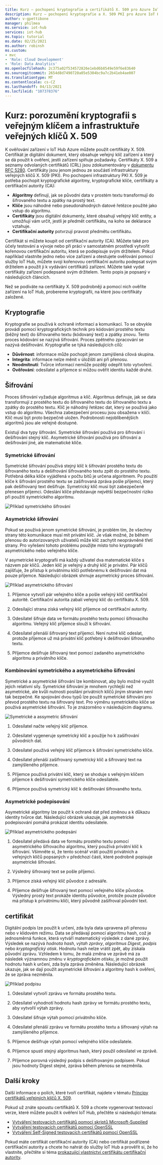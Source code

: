 ```yaml
---
title: Kurz – pochopení kryptografie a certifikátů X. 509 pro Azure IoT Hub | Microsoft Docs
description: Kurz – pochopení kryptografie a X. 509 PKI pro Azure IoT Hub
author: v-gpettibone
manager: philmea
ms.service: iot-hub
services: iot-hub
ms.topic: tutorial
ms.date: 02/25/2021
ms.author: robinsh
ms.custom:
- mvc
- 'Role: Cloud Development'
- 'Role: Data Analytics'
ms.openlocfilehash: 2c375a02f534572826e1ebd6b8549e59f6e83640
ms.sourcegitcommit: 2654d8d7490720a05e5304bc9a7c2b41eb4ae007
ms.translationtype: MT
ms.contentlocale: cs-CZ
ms.lasthandoff: 04/13/2021
ms.locfileid: "107378376"
---
```

# <a name="tutorial-understanding-public-key-cryptography-and-x509-public-key-infrastructure"></a>Kurz: porozumění kryptografii s veřejným klíčem a infrastruktuře veřejných klíčů X. 509

K ověřování zařízení v IoT Hub Azure můžete použít certifikáty X. 509. Certifikát je digitální dokument, který obsahuje veřejný klíč zařízení a který se dá použít k ověření, jestli zařízení splňuje požadavky. Certifikáty X. 509 a seznamy odvolaných certifikátů (CRL) jsou zdokumentovány v [dokumentu RFC 5280](https://tools.ietf.org/html/rfc5280). Certifikáty jsou jenom jednou ze součástí infrastruktury veřejných klíčů X. 509 (PKI). Pro pochopení infrastruktury PKI X. 509 je potřeba pochopit kryptografické algoritmy, kryptografické klíče, certifikáty a certifikační autority (CA):

* **Algoritmy** definují, jak se původní data v prostém textu transformují do šifrovaného textu a zpátky na prostý text.
* **Klíče** jsou náhodné nebo pseudonáhodných datové řetězce použité jako vstup do algoritmu.
* **Certifikáty** jsou digitální dokumenty, které obsahují veřejný klíč entity, a umožňují vám určit, jestli je předmět certifikátu, na koho se deklarace vztahuje.
* **Certifikační autority** potvrzují pravost předmětu certifikátu.

Certifikát si můžete koupit od certifikační autority (CA). Můžete také pro účely testování a vývoje nebo při práci v samostatném prostředí vytvořit kořenovou certifikační autoritu, která se podepisuje svým držitelem. Pokud například vlastníte jedno nebo více zařízení a otestujete ověřování pomocí služby IoT Hub, můžete svoji kořenovou certifikační autoritu podepsat svým držitelem a použít ji k vydávání certifikátů zařízení. Můžete také vydat certifikáty zařízení podepsané svým držitelem. Tento popis je popsaný v následujících článcích.

Než se podíváte na certifikáty X. 509 podrobněji a pomocí nich ověříte zařízení na IoT Hub, probereme kryptografii, na které jsou certifikáty založené.

## <a name="cryptography"></a>Kryptografie

Kryptografie se používá k ochraně informací a komunikací. To se obvykle provádí pomocí kryptografických technik pro kódování prostého textu (běžný text) do šifrovaného textu (kódovaný text) a zpátky znovu. Tento proces kódování se nazývá šifrování. Proces zpětného zpracování se nazývá dešifrování. Kryptografie se týká následujících cílů:

* **Důvěrnost**: informace může pochopit jenom zamýšlená cílová skupina.
* **Integrita**: informace nelze měnit v úložišti ani při přenosu.
* **Neodmítnutí**: Tvůrce informací nemůže později odepřít toto vytvoření.
* **Ověřování**: odesílatel a příjemce si můžou ověřit identitu každé druhé.

## <a name="encryption"></a>Šifrování

Proces šifrování vyžaduje algoritmus a klíč. Algoritmus definuje, jak se data transformují z prostého textu do šifrovaného textu do šifrovaného textu a zpátky do prostého textu. Klíč je náhodný řetězec dat, který se používá jako vstup do algoritmu. Všechna zabezpečení procesu jsou obsažena v klíči. Klíč musí být proto bezpečně uložen. Podrobnosti nejoblíbenějších algoritmů jsou ale veřejně dostupné.

Existují dva typy šifrování. Symetrické šifrování používá pro šifrování i dešifrování stejný klíč. Asymetrické šifrování používá pro šifrování a dešifrování jiné, ale matematické klíče.

### <a name="symmetric-encryption"></a>Symetrické šifrování

Symetrické šifrování používá stejný klíč k šifrování prostého textu do šifrovaného textu a dešifrování šifrovaného textu zpět do prostého textu. Potřebná délka klíče vyjádřená v počtu bitů je určena algoritmem. Po použití klíče k šifrování prostého textu se zašifrovaná zpráva pošle příjemci, který pak dešifrovaný text dešifruje. Symetrický klíč musí být zabezpečeně přenesen příjemci. Odeslání klíče představuje největší bezpečnostní riziko při použití symetrického algoritmu.

![Příklad symetrického šifrování](media/tutorial-x509-introduction/symmetric-keys.png)

### <a name="asymmetric-encryption"></a>Asymetrické šifrování

Pokud se používá jenom symetrické šifrování, je problém tím, že všechny strany této komunikace musí mít privátní klíč. Je však možné, že během přenosu do autorizovaných uživatelů může klíč zachytit neoprávněné třetí strany. Pro vyřešení tohoto problému použijte místo toho kryptografii asymetrického nebo veřejného klíče.

V asymetrické kryptografii má každý uživatel dva matematické klíče s názvem pár klíčů. Jeden klíč je veřejný a druhý klíč je privátní. Pár klíčů zajišťuje, že přístup k privátnímu klíči potřebnému k dešifrování dat má pouze příjemce. Následující obrázek shrnuje asymetrický proces šifrování.

![Příklad asymetrického šifrování](media/tutorial-x509-introduction/asymmetric-keys.png)

1. Příjemce vytvoří pár veřejného klíče a pošle veřejný klíč certifikační autoritě. Certifikační autorita zabalí veřejný klíč do certifikátu X. 509.

1. Odesílající strana získá veřejný klíč příjemce od certifikační autority.

1. Odesílatel šifruje data ve formátu prostého textu pomocí šifrovacího algoritmu. Veřejný klíč příjemce slouží k šifrování.

1. Odesílatel přenáší šifrovaný text příjemci. Není nutné klíč odeslat, protože příjemce už má privátní klíč potřebný k dešifrování šifrovaného textu.

1. Příjemce dešifruje šifrovaný text pomocí zadaného asymetrického algoritmu a privátního klíče.

### <a name="combining-symmetric-and-asymmetric-encryption"></a>Kombinování symetrického a asymetrického šifrování

Symetrické a asymetrické šifrování lze kombinovat, aby bylo možné využít jejich relativní síly. Symetrické šifrování je mnohem rychlejší než asymetrické, ale kvůli nutnosti posílání privátních klíčů jiným stranám není tak bezpečné. Ke spojování dvou typů lze použít symetrické šifrování pro převod prostého textu na šifrovaný text. Pro výměnu symetrického klíče se používá asymetrické šifrování. To je znázorněno v následujícím diagramu.

![Symetrické a assymetric šifrování](media/tutorial-x509-introduction/symmetric-asymmetric-encryption.png)

1. Odesílatel načte veřejný klíč příjemce.

1. Odesilatel vygeneruje symetrický klíč a použije ho k zašifrování původních dat.

1. Odesílatel používá veřejný klíč příjemce k šifrování symetrického klíče.

1. Odesílatel přenáší zašifrovaný symetrický klíč a šifrovaný text na zamýšleného příjemce.

1. Příjemce používá privátní klíč, který se shoduje s veřejným klíčem příjemce k dešifrování symetrického klíče odesílatele.

1. Příjemce používá symetrický klíč k dešifrování šifrovaného textu.

### <a name="asymmetric-signing"></a>Asymetrické podepisování

Asymetrické algoritmy lze použít k ochraně dat před změnou a k důkazu identity tvůrce dat. Následující obrázek ukazuje, jak asymetrické podepisování pomáhá prokázat identitu odesilatele.

![Příklad asymetrického podepsání](media/tutorial-x509-introduction/asymmetric-signing.png)

1. Odesílatel předává data ve formátu prostého textu pomocí asymetrického šifrovacího algoritmu, který používá privátní klíč k šifrování. Všimněte si, že tento scénář vrátí použití privátních a veřejných klíčů popsaných v předchozí části, které podrobně popisuje asymetrické šifrování.

1. Výsledný šifrovaný text se pošle příjemci.

1. Příjemce získá veřejný klíč původce z adresáře.

1. Příjemce dešifruje šifrovaný text pomocí veřejného klíče původce. Výsledný prostý text prokáže identitu původce, protože pouze původce má přístup k privátnímu klíči, který původně zašifroval původní text.

## <a name="signing"></a>certifikát

Digitální podpis lze použít k určení, zda byla data upravena při přenosu nebo v klidovém režimu. Data se předávají pomocí algoritmu hash, což je jednosměrná funkce, která vytváří matematický výsledek z dané zprávy. Výsledek se nazývá *hodnota hash*, *výtah zprávy*, *algoritmus Digest*, *podpis* nebo *kryptografický otisk*. Hodnotu hash nelze vrátit zpět, aby získala původní zprávu. Vzhledem k tomu, že malá změna ve zprávě má za následek významnou změnu v *kryptografickém otisku*, je možné použít hodnotu hash k určení, zda byla zpráva změněna. Následující obrázek ukazuje, jak se dají použít asymetrické šifrování a algoritmy hash k ověření, že se zpráva nezměnila.

![Příklad podpisu](media/tutorial-x509-introduction/signing.png)

1. Odesilatel vytvoří zprávu ve formátu prostého textu.

1. Odesílatel vyhodnotí hodnotu hash zprávy ve formátu prostého textu, aby vytvořil výtah zprávy.

1. Odesílatel šifruje výtah pomocí privátního klíče.

1. Odesílatel přenáší zprávu ve formátu prostého textu a šifrovaný výtah na zamýšleného příjemce.

1. Příjemce dešifruje výtah pomocí veřejného klíče odesílatele.

1. Příjemce spustí stejný algoritmus hash, který použil odesílatel ve zprávě.

1. Příjemce porovná výsledný podpis s dešifrovaným podpisem. Pokud jsou hodnoty Digest stejné, zpráva během přenosu se nezměnila.

## <a name="next-steps"></a>Další kroky

Další informace o polích, které tvoří certifikát, najdete v tématu [Principy certifikátů veřejných klíčů X. 509](tutorial-x509-certificates.md).

Pokud už znáte spoustu certifikátů X. 509 a chcete vygenerovat testovací verze, které můžete použít k ověření IoT Hub, přečtěte si následující témata:

* [Vytváření testovacích certifikátů pomocí skriptů Microsoft-Supplied](tutorial-x509-scripts.md)
* [Vytváření testovacích certifikátů pomocí OpenSSL](tutorial-x509-openssl.md)
* [Vytváření Self-Signed testovacích certifikátů pomocí OpenSSL](tutorial-x509-self-sign.md)

Pokud máte certifikát certifikační autority (CA) nebo certifikát podřízené certifikační autority a chcete ho nahrát do služby IoT Hub a prověřit si, že ho vlastníte, přečtěte si téma [prokazující vlastnictví certifikátu certifikační autority](tutorial-x509-prove-possession.md).
